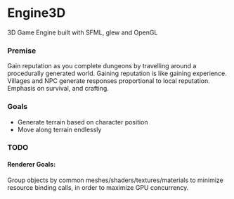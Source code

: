 # Engine3D
3D Game Engine built with SFML, glew and OpenGL

### Premise
Gain reputation as you complete dungeons by travelling around a procedurally
generated world. Gaining reputation is like gaining experience. Villages and
NPC generate responses proportional to local reputation. Emphasis on
survival, and crafting.

### Goals
 - Generate terrain based on character position
 - Move along terrain endlessly

### TODO
#### Renderer Goals:
Group objects by common meshes/shaders/textures/materials to minimize resource binding calls, in order to maximize GPU concurrency.
